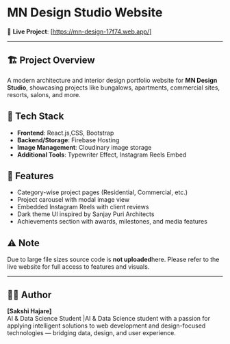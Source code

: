 # MN Design Studio Website

🔗 **Live Project**: [https://mn-design-17f74.web.app/]

---

## 🏗️ Project Overview
A modern architecture and interior design portfolio website for **MN Design Studio**, showcasing projects like bungalows, apartments, commercial sites, resorts, salons, and more.

## 🚀 Tech Stack
- **Frontend**: React.js,CSS, Bootstrap
- **Backend/Storage**: Firebase Hosting
- **Image Management**: Cloudinary image storage
- **Additional Tools**: Typewriter Effect, Instagram Reels Embed

## 🎨 Features
- Category-wise project pages (Residential, Commercial, etc.)
- Project carousel with modal image view
- Embedded Instagram Reels with client reviews
- Dark theme UI inspired by Sanjay Puri Architects
- Achievements section with awards, milestones, and media features

## ⚠️ Note
Due to large file sizes source code is **not uploaded**here. Please refer to the live website for full access to features and visuals.

---

## 🧑‍💼 Author
**[Sakshi Hajare]**  
AI & Data Science Student |AI & Data Science student with a passion for applying intelligent solutions to web development and design-focused technologies — bridging data, design, and user experience.
